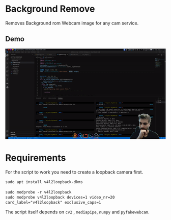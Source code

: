 # Background Remove
Removes Background rom Webcam image for any cam service.

## Demo
![Demo](./sample.gif)


# Requirements
For the script to work you need to create a loopback camera first.

```
sudo apt install v4l2loopback-dkms

sudo modprobe -r v4l2loopback
sudo modprobe v4l2loopback devices=1 video_nr=20 card_label="v4l2loopback" exclusive_caps=1
```

The script itself depends on
`cv2` , `mediapipe`, `numpy` and `pyfakewebcam`.

